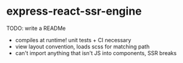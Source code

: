 # express-react-ssr-engine

TODO: write a READMe
- compiles at runtime! unit tests + CI necessary
- view layout convention, loads scss for matching path
- can't import anything that isn't JS into components, SSR breaks